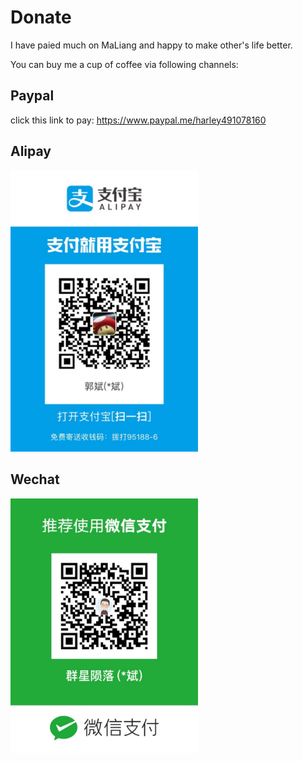 # Donate

I have paied much on MaLiang and happy to make other's life better.

You can buy me a cup of coffee via following channels:

## Paypal

click this link to pay: <https://www.paypal.me/harley491078160>

## Alipay

<img src="images/code-alipay.jpg" width="300">

## Wechat

<img src="images/code-wechat.jpg" width="300">
